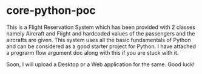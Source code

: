 # core-python-poc
This is a Flight Reservation System which has been provided with 2 classes namely Aircraft and Flight and hardcoded values of the passengers and the aircrafts are given.
This system uses all the basic fundamentals of Python and can be considered as a good starter project for Python.
I have attached a prograrm flow argument doc along with this if you are stuck with it.

Soon, I will upload a Desktop or a Web application for the same.
Good luck!
